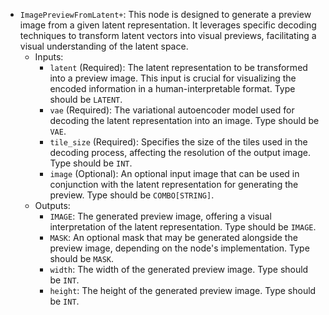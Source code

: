 - `ImagePreviewFromLatent+`: This node is designed to generate a preview image from a given latent representation. It leverages specific decoding techniques to transform latent vectors into visual previews, facilitating a visual understanding of the latent space.
    - Inputs:
        - `latent` (Required): The latent representation to be transformed into a preview image. This input is crucial for visualizing the encoded information in a human-interpretable format. Type should be `LATENT`.
        - `vae` (Required): The variational autoencoder model used for decoding the latent representation into an image. Type should be `VAE`.
        - `tile_size` (Required): Specifies the size of the tiles used in the decoding process, affecting the resolution of the output image. Type should be `INT`.
        - `image` (Optional): An optional input image that can be used in conjunction with the latent representation for generating the preview. Type should be `COMBO[STRING]`.
    - Outputs:
        - `IMAGE`: The generated preview image, offering a visual interpretation of the latent representation. Type should be `IMAGE`.
        - `MASK`: An optional mask that may be generated alongside the preview image, depending on the node's implementation. Type should be `MASK`.
        - `width`: The width of the generated preview image. Type should be `INT`.
        - `height`: The height of the generated preview image. Type should be `INT`.
